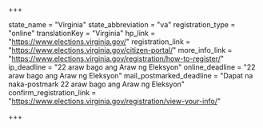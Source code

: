 +++

state_name = "Virginia"
state_abbreviation = "va"
registration_type = "online"
translationKey = "Virginia"
hp_link = "https://www.elections.virginia.gov/"
registration_link = "https://www.elections.virginia.gov/citizen-portal/"
more_info_link = "https://www.elections.virginia.gov/registration/how-to-register/"
ip_deadline = "22 araw bago ang Araw ng Eleksyon"
online_deadline = "22 araw bago ang Araw ng Eleksyon"
mail_postmarked_deadline = "Dapat na naka-postmark  22 araw bago ang Araw ng Eleksyon"
confirm_registration_link = "https://www.elections.virginia.gov/registration/view-your-info/"

+++